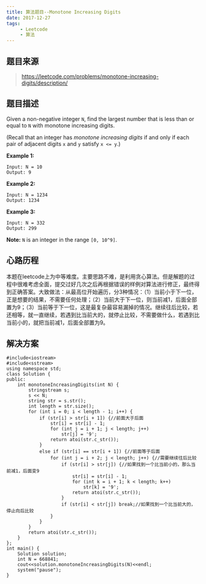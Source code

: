 ```yaml
---
title: 算法题目--Monotone Increasing Digits
date: 2017-12-27
tags: 
     - Leetcode
     - 算法
---
```


## 题目来源

> https://leetcode.com/problems/monotone-increasing-digits/description/

## 题目描述

Given a non-negative integer `N`, find the largest number that is less than or equal to `N` with monotone increasing digits.

(Recall that an integer has *monotone increasing digits* if and only if each pair of adjacent digits `x` and `y` satisfy `x <= y`.)

<!--more-->

**Example 1:**

```
Input: N = 10
Output: 9

```

**Example 2:**

```
Input: N = 1234
Output: 1234

```

**Example 3:**

```
Input: N = 332
Output: 299
```

**Note:** `N` is an integer in the range `[0, 10^9]`.

## 心路历程

本题在leetcode上为中等难度。主要思路不难，是利用贪心算法。但是解题的过程中很难考虑全面，提交过好几次之后再根据错误的样例对算法进行修正，最终得到正确答案。大致做法：从最高位开始遍历，分3种情况：（1）当前小于下一位，正是想要的结果，不需要任何处理；（2）当前大于下一位，则当前减1，后面全部置为9；（3）当前等于下一位，这是最复杂最容易漏掉的情况。继续往后比较，若还相等，就一直继续，若遇到比当前大的，就停止比较，不需要做什么，若遇到比当前小的，就把当前减1，后面全部置为9。

## 解决方案

```
#include<iostream>
#include<sstream>
using namespace std;
class Solution {
public:
	int monotoneIncreasingDigits(int N) {
		stringstream s;
		s << N;
		string str = s.str();
		int length = str.size();
		for (int i = 0; i < length - 1; i++) {
			if (str[i] > str[i + 1]) {//前面大于后面
				str[i] = str[i] - 1;
				for (int j = i + 1; j < length; j++)
					str[j] = '9';
				return atoi(str.c_str());
			}
			else if (str[i] == str[i + 1]) {//前面等于后面
				for (int j = i + 2; j < length; j++) {//需要继续往后比较
					if (str[i] > str[j]) {//如果找到一个比当前小的，那么当前减1，后面变9
						str[i] = str[i] - 1;
						for (int k = i + 1; k < length; k++)
							str[k] = '9';
						return atoi(str.c_str());
					}
					if (str[i] < str[j]) break;//如果找到一个比当前大的，停止向后比较
				}
			}
		}
		return atoi(str.c_str());
	}
};
int main() {
	Solution solution;
	int N = 668841;
	cout<<solution.monotoneIncreasingDigits(N)<<endl;
	system("pause");
}
```